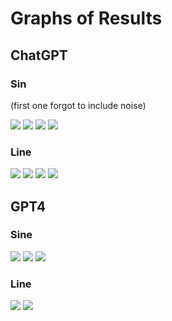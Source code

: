 
# Graphs of Results

## ChatGPT

### Sin

(first one forgot to include noise)

![](sin.png)
![](sin2.png)
![](sin3.png)
![](sin4.png)

### Line

![](line.png)
![](line3.png)
![](line4.png)
![](line5.png)

## GPT4

### Sine

![](sine%20gpt4.png)
![](sine2%20gpt4.png)
![](sine3%20gpt4.png)

### Line

![](line1%20gpt4.png)
![](line2%20gpt4.png)
